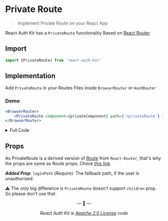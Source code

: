 # Private Route

> Implement Private Route on your React App

React Auth Kit has a `PrivateRoute` functionality Based on [React Router](https://reactrouter.com/)

## Import

```js
import {PrivateRoute} from 'react-auth-kit'
```

## Implementation

Add `PrivateRoute` in your Routes Files inside `BrowserRouter` or `HashRouter`

### Demo

```jsx
<BrowserRouter>
    <PrivateRoute component={privateComponent} path={'/privateRoute'} loginPath={'/loginPath'} exact/>
</BrowserRouter>
```

<details>
    <summary>Full Code</summary>
    <br>


```jsx
import React from "react"
import {BrowserRouter, Route} from "react-router-dom"
import { PrivateRoute } from 'react-auth-kit'

const Routes = () => {
    return (
        <BrowserRouter>
            <Route component={LoginComponent} path={'/login'} exact/>
            <PrivateRoute component={privateComponent} path={'/privateRoute'} loginPath={'/loginPath'} exact/>
        </BrowserRouter>
    )
}
```
</details>

## Props

As PrivateRoute is a derived version of [Route](https://reactrouter.com/web/api/Route) from `React-Router`,
that's why the props are same as Route props. Check [this link](https://reactrouter.com/web/api/Route).

***Added Prop***: `loginPath` (_Require_): The fallback path, if the user is unauthorized.

⚠ The only big difference is `PrivateRoute` doesn't support `children` prop. So please don't use that.

<p align="center">&mdash; 🔑  &mdash;</p>
<p align="center"><i>React Auth Kit is <a href="https://github.com/react-auth-kit/react-auth-kit/blob/master/LICENSE">Apache 2.0 License</a> code</i></p>
